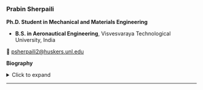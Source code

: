 ### Prabin Sherpaili  
**Ph.D. Student in Mechanical and Materials Engineering**  

- **B.S. in Aeronautical Engineering**, Visvesvaraya Technological University, India  

<p>📧 <a href="mailto:psherpaili2@huskers.unl.edu">psherpaili2@huskers.unl.edu</a></p>  

**Biography**  
<details>
  <summary>Click to expand</summary>  
  Prabin is originally from Nepal. His research focuses on computational modeling of lymph nodes, integrating fluid mechanics and multiphysics simulations to investigate lymph transport. Outside of research, he enjoys traveling, trekking, and cycling.
</details>

---
